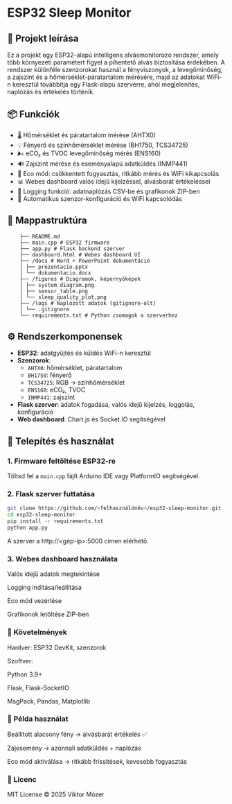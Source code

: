 # ESP32 Sleep Monitor

## 🧠 Projekt leírása

Ez a projekt egy ESP32-alapú intelligens alvásmonitorozó rendszer, amely több környezeti paramétert figyel a pihentető alvás biztosítása érdekében. A rendszer különféle szenzorokat használ a fényviszonyok, a levegőminőség, a zajszint és a hőmérséklet-páratartalom mérésére, majd az adatokat WiFi-n keresztül továbbítja egy Flask-alapú szerverre, ahol megjelenítés, naplózás és értékelés történik.

## 📦 Funkciók

- 🌡️ Hőmérséklet és páratartalom mérése (AHTX0)
- 💡 Fényerő és színhőmérséklet mérése (BH1750, TCS34725)
- 🌬️ eCO₂ és TVOC levegőminőség mérés (ENS160)
- 🔊 Zajszint mérése és eseményalapú adatküldés (INMP441)
- 🌙 Eco mód: csökkentett fogyasztás, ritkább mérés és WiFi kikapcsolás
- 📊 Webes dashboard valós idejű kijelzéssel, alvásbarát értékeléssel
- 💾 Logging funkció: adatnaplózás CSV-be és grafikonok ZIP-ben
- 🔁 Automatikus szenzor-konfiguráció és WiFi kapcsolódás

## 📁 Mappastruktúra
```esp32-sleep-monitor/
    ├── README.md
    ├── main.cpp # ESP32 firmware
    ├── app.py # Flask backend szerver
    ├── dashboard.html # Webes dashboard UI
    ├── /docs # Word + PowerPoint dokumentáció
    │ ├── prezentacio.pptx
    │ └── dokumentacio.docx
    ├── /figures # Diagramok, képernyőképek
    │ ├── system_diagram.png
    │ ├── sensor_table.png
    │ └── sleep_quality_plot.png
    ├── /logs # Naplózott adatok (gitignore-olt)
    │ └── .gitignore
    └── requirements.txt # Python csomagok a szerverhez
```
## ⚙️ Rendszerkomponensek

- **ESP32**: adatgyűjtés és küldés WiFi-n keresztül
- **Szenzorok**:
  - `AHTX0`: hőmérséklet, páratartalom
  - `BH1750`: fényerő
  - `TCS34725`: RGB → színhőmérséklet
  - `ENS160`: eCO₂, TVOC
  - `INMP441`: zajszint
- **Flask szerver**: adatok fogadása, valós idejű kijelzés, loggolás, konfiguráció
- **Web dashboard**: Chart.js és Socket.IO segítségével

## 🚀 Telepítés és használat

### 1. Firmware feltöltése ESP32-re
Töltsd fel a `main.cpp` fájlt Arduino IDE vagy PlatformIO segítségével.

### 2. Flask szerver futtatása

```bash
git clone https://github.com/<felhasználónév>/esp32-sleep-monitor.git
cd esp32-sleep-monitor
pip install -r requirements.txt
python app.py
```
A szerver a http://<gép-ip>:5000 címen elérhető.

### 3. Webes dashboard használata
Valós idejű adatok megtekintése

Logging indítása/leállítása

Eco mód vezérlése

Grafikonok letöltése ZIP-ben

### 🔧 Követelmények
Hardver: ESP32 DevKit, szenzorok

Szoftver:

Python 3.9+

Flask, Flask-SocketIO

MsgPack, Pandas, Matplotlib

### 🧪 Példa használat
Beállított alacsony fény → alvásbarát értékelés ✅

Zajesemény → azonnali adatküldés + naplózás

Eco mód aktiválása → ritkább frissítések, kevesebb fogyasztás

### 📜 Licenc
MIT License © 2025 Viktor Mózer